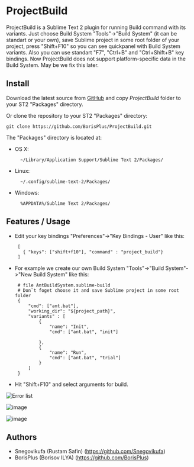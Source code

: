 ProjectBuild
============

ProjectBuild is a Sublime Text 2 plugin for running Build command with its variants.
Just choose Build System "Tools"->"Build System" (it can be standart or your own), 
save Sublime project in some root folder of your project, press "Shift+F10" so you can see 
quickpanel with Build System variants. Also you can use standart "F7", "Ctrl+B" and "Ctrl+Shift+B"
key bindings.
Now ProjectBuild does not support platform-specific data in the Build System. May be we fix this later.


Install
-------

Download the latest source from [GitHub](https://github.com/BorisPlus/ProjectBuild) and copy *ProjectBuild* folder to your ST2 "Packages" directory.

Or clone the repository to your ST2 "Packages" directory:

    git clone https://github.com/BorisPlus/ProjectBuild.git


The "Packages" directory is located at:

* OS X:

        ~/Library/Application Support/Sublime Text 2/Packages/

* Linux:

        ~/.config/sublime-text-2/Packages/

* Windows:

        %APPDATA%/Sublime Text 2/Packages/

Features / Usage
----------------

 * Edit your key bindings "Preferences"->"Key Bindings - User" like this:

        [
          { "keys": ["shift+f10"], "command" : "project_build"}
        ]

 * For example we create our own Build System "Tools"->"Build System"->"New Build System" like this:

        # file AntBuildSystem.sublime-build
        # Don`t foget choose it and save Sublime project in some root folder
        {
            "cmd": ["ant.bat"],
            "working_dir": "${project_path}",
            "variants" : [ 
                {
                    "name": "Init",
                    "cmd": ["ant.bat", "init"]
                    
                },
                {
                    "name": "Run",
                    "cmd": ["ant.bat", "trial"]
                }
            ]
        }

 * Hit "Shift+F10" and select arguments for build.

![Error list](http://img844.imageshack.us/img844/7721/201208031142312960x1050.png)

![image](https://raw.github.com/BorisPlus/ProjectBuild/master/ProjectBuild.png)

![image](https://raw.github.com/BorisPlus/ProjectBuild/master/ProjectBuild%20with%20comment.png)

Authors
-------

 * Snegovikufa (Rustam Safin) (https://github.com/Snegovikufa)
 * BorisPlus (Borisov ILYA) (https://github.com/BorisPlus)

